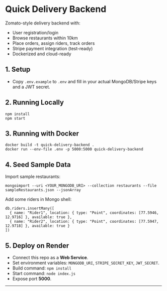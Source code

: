 # Quick Delivery Backend

Zomato-style delivery backend with:
- User registration/login
- Browse restaurants within 10km
- Place orders, assign riders, track orders
- Stripe payment integration (test-ready)
- Dockerized and cloud-ready

## 1. Setup

- Copy `.env.example` to `.env` and fill in your actual MongoDB/Stripe keys and a JWT secret.

## 2. Running Locally

```
npm install
npm start
```

## 3. Running with Docker

```
docker build -t quick-delivery-backend .
docker run --env-file .env -p 5000:5000 quick-delivery-backend
```

## 4. Seed Sample Data

Import sample restaurants:
```
mongoimport --uri <YOUR_MONGODB_URI> --collection restaurants --file sampleRestaurants.json --jsonArray
```

Add some riders in Mongo shell:
```
db.riders.insertMany([
  { name: "Rider1", location: { type: "Point", coordinates: [77.5946, 12.9716] }, available: true },
  { name: "Rider2", location: { type: "Point", coordinates: [77.5947, 12.9718] }, available: true }
])
```

## 5. Deploy on Render

- Connect this repo as a **Web Service**.
- Set environment variables: `MONGODB_URI`, `STRIPE_SECRET_KEY`, `JWT_SECRET`.
- Build command: `npm install`
- Start command: `node index.js`
- Expose port **5000**.

---
